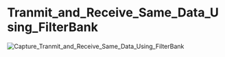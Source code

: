 # Tranmit_and_Receive_Same_Data_Using_FilterBank
![Capture_Tranmit_and_Receive_Same_Data_Using_FilterBank](https://github.com/EslamAhmed55/CAN-Protocol/assets/95945188/21587bbe-bafc-41ec-b435-c1c8a3e34b3f)
